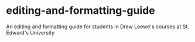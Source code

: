 # editing-and-formatting-guide
An editing and formatting guide for students in Drew Loewe's courses at St. Edward's University
